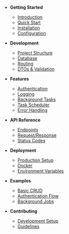 - **Getting Started**
  - [Introduction](/)
  - [Quick Start](/quick-start)
  - [Installation](/installation)
  - [Configuration](/configuration)

- **Development**
  - [Project Structure](/project-structure)
  - [Database](/database)
  - [Routing](/routings)
  - [DTOs & Validation](/validation-and-dto)

- **Features**
  - [Authentication](/authentication)
  - [Logging](/logging)
  - [Background Tasks](/background-tasks)
  - [Task Scheduler](/task-scheduler)
  - [Error Handling](/error-handling)

- **API Reference**
  - [Endpoints](/api-reference)
  - [Request/Response](/request-response)
  - [Status Codes](/status-codes)

- **Deployment**
  - [Production Setup](/production-setup)
  - [Docker](/docker)
  - [Environment Variables](/environment-variables)
<!---->
<!-- - **Advanced** -->
<!--   - [Code Generation](/code-generation) -->
<!--   - [Testing](/testing) -->
<!--   - [Performance](/performance) -->
<!--   - [Best Practices](/best-practices) -->

- **Examples**
  - [Basic CRUD](/examples/crud)
  - [Authentication Flow](/examples/auth)
  - [Background Jobs](/examples/jobs)

- **Contributing**
  - [Development Setup](/contributing/setup)
  - [Guidelines](/contributing/guidelines)
